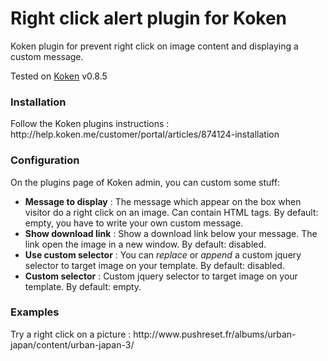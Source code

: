 Right click alert plugin for Koken
==================================

Koken plugin for prevent right click on image content and displaying a custom message.

Tested on <a href="http://koken.me/">Koken</a> v0.8.5

<h3>Installation</h3>

<p>Follow the Koken plugins instructions : http://help.koken.me/customer/portal/articles/874124-installation</p>


<h3>Configuration</h3>

<p>On the plugins page of Koken admin, you can custom some stuff:</p>
<ul>

<li><strong>Message to display</strong> : The message which appear on the box when visitor do a right click on an image. Can contain HTML tags. By default: empty, you have to write your own custom message.</li>

<li><strong>Show download link</strong> : Show a download link below your message. The link open the image in a new window. By default: disabled.</li>

<li><strong>Use custom selector</strong> : You can <i>replace</i> or <i>append</i> a custom jquery selector to target image on your template. By default: disabled.</li>

<li><strong>Custom selector</strong> : Custom jquery selector to target image on your template. By default: empty.</li>

</ul>

<h3>Examples</h3>

<p>Try a right click on a picture : http://www.pushreset.fr/albums/urban-japan/content/urban-japan-3/</p>

